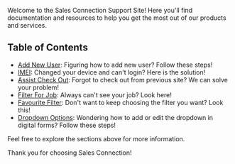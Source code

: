 Welcome to the Sales Connection Support Site! Here you'll find documentation and resources to help you get the most out of our products and services.

## Table of Contents

- [Add New User](Add_New_User.md): Figuring how to add new user? Follow these steps!
- [IMEI](IMEI.md): Changed your device and can't login? Here is the solution!
- [Assist Check Out](Assist_Check_Out.md): Forgot to check out from previous site? We can solve your problem!
- [Filter For Job](Filter_For_Job.md): Always can't see your job? Look here!
- [Favourite Filter](Favourite_Filter.md): Don't want to keep choosing the filter you want? Look this!
- [Dropdown Options](Dropdown_Options.md): Wondering how to add or edit the dropdown in digital forms? Follow these steps!

Feel free to explore the sections above for more information.

Thank you for choosing Sales Connection!
